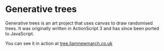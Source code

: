 Generative trees
================

Generative trees is an art project that uses canvas to draw randomised trees. It was originally written in ActionScript 3 and has since been ported to JavaScript.

You can see it in action at [tree.liamnewmarch.co.uk](http://tree.liamnewmarch.co.uk)
